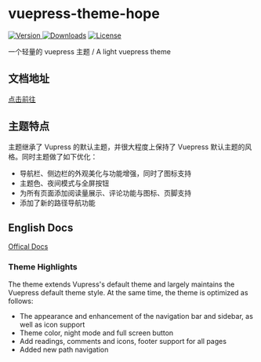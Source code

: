# vuepress-theme-hope

[![Version](https://img.shields.io/npm/v/vuepress-theme-hope.svg) ![Downloads](https://img.shields.io/npm/dm/vuepress-theme-hope.svg)](https://www.npmjs.com/package/vuepress-theme-hope)
[![License](https://img.shields.io/npm/l/vuepress-theme-hope.svg)](https://github.com/Mister-Hope/vuepress-theme-hope/blob/master/LICENSE)

一个轻量的 vuepress 主题 / A light vuepress theme

## 文档地址

[点击前往](https://vuepress-theme.mrhope.site/)

## 主题特点

主题继承了 Vupress 的默认主题，并很大程度上保持了 Vuepress 默认主题的风格。同时主题做了如下优化：

- 导航栏、侧边栏的外观美化与功能增强，同时了图标支持
- 主题色、夜间模式与全屏按钮
- 为所有页面添加阅读量展示、评论功能与图标、页脚支持
- 添加了新的路径导航功能

## English Docs

[Offical Docs](https://vuepress-theme.mrhope.site/en/)

### Theme Highlights

The theme extends Vupress's default theme and largely maintains the Vuepress default theme style. At the same time, the theme is optimized as follows:

- The appearance and enhancement of the navigation bar and sidebar, as well as icon support
- Theme color, night mode and full screen button
- Add readings, comments and icons, footer support for all pages
- Added new path navigation
